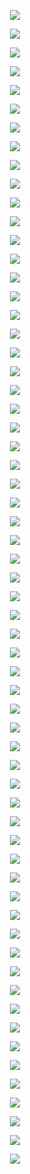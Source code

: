 <p align="center"> <img src= 'all_figs_NTK/DLGN(n_h_l = 5, n_n = 32,Run=1,Epoch = 000,step=00,UnLearned,loss = 0.494).png' /> </p>
<p align="center"> <img src= 'all_figs_NTK/DLGN(n_h_l = 5, n_n = 32,Run=1,Epoch = 001,step=01,Learned,loss = 0.481).png' /> </p>
<p align="center"> <img src= 'all_figs_NTK/DLGN(n_h_l = 5, n_n = 32,Run=1,Epoch = 001,step=02,Learned,loss = 0.469).png' /> </p>
<p align="center"> <img src= 'all_figs_NTK/DLGN(n_h_l = 5, n_n = 32,Run=1,Epoch = 001,step=03,Learned,loss = 0.459).png' /> </p>
<p align="center"> <img src= 'all_figs_NTK/DLGN(n_h_l = 5, n_n = 32,Run=1,Epoch = 001,step=04,Learned,loss = 0.449).png' /> </p>
<p align="center"> <img src= 'all_figs_NTK/DLGN(n_h_l = 5, n_n = 32,Run=1,Epoch = 001,step=05,Learned,loss = 0.439).png' /> </p>
<p align="center"> <img src= 'all_figs_NTK/DLGN(n_h_l = 5, n_n = 32,Run=1,Epoch = 001,step=06,Learned,loss = 0.432).png' /> </p>
<p align="center"> <img src= 'all_figs_NTK/DLGN(n_h_l = 5, n_n = 32,Run=1,Epoch = 001,step=07,Learned,loss = 0.424).png' /> </p>
<p align="center"> <img src= 'all_figs_NTK/DLGN(n_h_l = 5, n_n = 32,Run=1,Epoch = 001,step=08,Learned,loss = 0.418).png' /> </p>
<p align="center"> <img src= 'all_figs_NTK/DLGN(n_h_l = 5, n_n = 32,Run=1,Epoch = 001,step=09,Learned,loss = 0.412).png' /> </p>
<p align="center"> <img src= 'all_figs_NTK/DLGN(n_h_l = 5, n_n = 32,Run=1,Epoch = 001,step=10,Learned,loss = 0.408).png' /> </p>
<p align="center"> <img src= 'all_figs_NTK/DLGN(n_h_l = 5, n_n = 32,Run=1,Epoch = 001,step=11,Learned,loss = 0.405).png' /> </p>
<p align="center"> <img src= 'all_figs_NTK/DLGN(n_h_l = 5, n_n = 32,Run=1,Epoch = 001,step=12,Learned,loss = 0.403).png' /> </p>
<p align="center"> <img src= 'all_figs_NTK/DLGN(n_h_l = 5, n_n = 32,Run=1,Epoch = 001,step=13,Learned,loss = 0.403).png' /> </p>
<p align="center"> <img src= 'all_figs_NTK/DLGN(n_h_l = 5, n_n = 32,Run=1,Epoch = 001,step=14,Learned,loss = 0.404).png' /> </p>
<p align="center"> <img src= 'all_figs_NTK/DLGN(n_h_l = 5, n_n = 32,Run=1,Epoch = 001,step=15,Learned,loss = 0.406).png' /> </p>
<p align="center"> <img src= 'all_figs_NTK/DLGN(n_h_l = 5, n_n = 32,Run=1,Epoch = 001,step=16,Learned,loss = 0.404).png' /> </p>
<p align="center"> <img src= 'all_figs_NTK/DLGN(n_h_l = 5, n_n = 32,Run=1,Epoch = 002,step=01,Learned,loss = 0.402).png' /> </p>
<p align="center"> <img src= 'all_figs_NTK/DLGN(n_h_l = 5, n_n = 32,Run=1,Epoch = 002,step=02,Learned,loss = 0.398).png' /> </p>
<p align="center"> <img src= 'all_figs_NTK/DLGN(n_h_l = 5, n_n = 32,Run=1,Epoch = 002,step=03,Learned,loss = 0.394).png' /> </p>
<p align="center"> <img src= 'all_figs_NTK/DLGN(n_h_l = 5, n_n = 32,Run=1,Epoch = 002,step=04,Learned,loss = 0.39).png' /> </p>
<p align="center"> <img src= 'all_figs_NTK/DLGN(n_h_l = 5, n_n = 32,Run=1,Epoch = 002,step=05,Learned,loss = 0.387).png' /> </p>
<p align="center"> <img src= 'all_figs_NTK/DLGN(n_h_l = 5, n_n = 32,Run=1,Epoch = 002,step=06,Learned,loss = 0.383).png' /> </p>
<p align="center"> <img src= 'all_figs_NTK/DLGN(n_h_l = 5, n_n = 32,Run=1,Epoch = 002,step=07,Learned,loss = 0.379).png' /> </p>
<p align="center"> <img src= 'all_figs_NTK/DLGN(n_h_l = 5, n_n = 32,Run=1,Epoch = 002,step=08,Learned,loss = 0.375).png' /> </p>
<p align="center"> <img src= 'all_figs_NTK/DLGN(n_h_l = 5, n_n = 32,Run=1,Epoch = 002,step=09,Learned,loss = 0.371).png' /> </p>
<p align="center"> <img src= 'all_figs_NTK/DLGN(n_h_l = 5, n_n = 32,Run=1,Epoch = 002,step=10,Learned,loss = 0.366).png' /> </p>
<p align="center"> <img src= 'all_figs_NTK/DLGN(n_h_l = 5, n_n = 32,Run=1,Epoch = 002,step=11,Learned,loss = 0.361).png' /> </p>
<p align="center"> <img src= 'all_figs_NTK/DLGN(n_h_l = 5, n_n = 32,Run=1,Epoch = 002,step=12,Learned,loss = 0.356).png' /> </p>
<p align="center"> <img src= 'all_figs_NTK/DLGN(n_h_l = 5, n_n = 32,Run=1,Epoch = 002,step=13,Learned,loss = 0.351).png' /> </p>
<p align="center"> <img src= 'all_figs_NTK/DLGN(n_h_l = 5, n_n = 32,Run=1,Epoch = 002,step=14,Learned,loss = 0.346).png' /> </p>
<p align="center"> <img src= 'all_figs_NTK/DLGN(n_h_l = 5, n_n = 32,Run=1,Epoch = 002,step=15,Learned,loss = 0.34).png' /> </p>
<p align="center"> <img src= 'all_figs_NTK/DLGN(n_h_l = 5, n_n = 32,Run=1,Epoch = 002,step=16,Learned,loss = 0.334).png' /> </p>
<p align="center"> <img src= 'all_figs_NTK/DLGN(n_h_l = 5, n_n = 32,Run=1,Epoch = 003,step=16,Learned,loss = 0.288).png' /> </p>
<p align="center"> <img src= 'all_figs_NTK/DLGN(n_h_l = 5, n_n = 32,Run=1,Epoch = 004,step=16,Learned,loss = 0.272).png' /> </p>
<p align="center"> <img src= 'all_figs_NTK/DLGN(n_h_l = 5, n_n = 32,Run=1,Epoch = 005,step=16,Learned,loss = 0.268).png' /> </p>
<p align="center"> <img src= 'all_figs_NTK/DLGN(n_h_l = 5, n_n = 32,Run=1,Epoch = 006,step=16,Learned,loss = 0.268).png' /> </p>
<p align="center"> <img src= 'all_figs_NTK/DLGN(n_h_l = 5, n_n = 32,Run=1,Epoch = 007,step=16,Learned,loss = 0.265).png' /> </p>
<p align="center"> <img src= 'all_figs_NTK/DLGN(n_h_l = 5, n_n = 32,Run=1,Epoch = 008,step=16,Learned,loss = 0.262).png' /> </p>
<p align="center"> <img src= 'all_figs_NTK/DLGN(n_h_l = 5, n_n = 32,Run=1,Epoch = 009,step=16,Learned,loss = 0.268).png' /> </p>
<p align="center"> <img src= 'all_figs_NTK/DLGN(n_h_l = 5, n_n = 32,Run=1,Epoch = 010,step=16,Learned,loss = 0.259).png' /> </p>
<p align="center"> <img src= 'all_figs_NTK/DLGN(n_h_l = 5, n_n = 32,Run=1,Epoch = 020,step=16,Learned,loss = 0.256).png' /> </p>
<p align="center"> <img src= 'all_figs_NTK/DLGN(n_h_l = 5, n_n = 32,Run=1,Epoch = 030,step=16,Learned,loss = 0.256).png' /> </p>
<p align="center"> <img src= 'all_figs_NTK/DLGN(n_h_l = 5, n_n = 32,Run=1,Epoch = 040,step=16,Learned,loss = 0.254).png' /> </p>
<p align="center"> <img src= 'all_figs_NTK/DLGN(n_h_l = 5, n_n = 32,Run=1,Epoch = 050,step=16,Learned,loss = 0.253).png' /> </p>
<p align="center"> <img src= 'all_figs_NTK/DLGN(n_h_l = 5, n_n = 32,Run=1,Epoch = 060,step=16,Learned,loss = 0.252).png' /> </p>
<p align="center"> <img src= 'all_figs_NTK/DLGN(n_h_l = 5, n_n = 32,Run=1,Epoch = 070,step=16,Learned,loss = 0.25).png' /> </p>
<p align="center"> <img src= 'all_figs_NTK/DLGN(n_h_l = 5, n_n = 32,Run=1,Epoch = 080,step=16,Learned,loss = 0.25).png' /> </p>
<p align="center"> <img src= 'all_figs_NTK/DLGN(n_h_l = 5, n_n = 32,Run=1,Epoch = 090,step=16,Learned,loss = 0.249).png' /> </p>
<p align="center"> <img src= 'all_figs_NTK/DLGN(n_h_l = 5, n_n = 32,Run=1,Epoch = 100,step=16,Learned,loss = 0.248).png' /> </p>
<p align="center"> <img src= 'all_figs_NTK/DLGN(n_h_l = 5, n_n = 32,Run=1,Epoch = 1000,step=16,Learned,loss = 0.226).png' /> </p>
<p align="center"> <img src= 'all_figs_NTK/DLGN(n_h_l = 5, n_n = 32,Run=1,Epoch = 200,step=16,Learned,loss = 0.245).png' /> </p>
<p align="center"> <img src= 'all_figs_NTK/DLGN(n_h_l = 5, n_n = 32,Run=1,Epoch = 2000,step=16,Learned,loss = 0.177).png' /> </p>
<p align="center"> <img src= 'all_figs_NTK/DLGN(n_h_l = 5, n_n = 32,Run=1,Epoch = 300,step=16,Learned,loss = 0.244).png' /> </p>
<p align="center"> <img src= 'all_figs_NTK/DLGN(n_h_l = 5, n_n = 32,Run=1,Epoch = 3000,step=16,Learned,loss = 0.102).png' /> </p>
<p align="center"> <img src= 'all_figs_NTK/DLGN(n_h_l = 5, n_n = 32,Run=1,Epoch = 400,step=16,Learned,loss = 0.243).png' /> </p>
<p align="center"> <img src= 'all_figs_NTK/DLGN(n_h_l = 5, n_n = 32,Run=1,Epoch = 4000,step=16,Learned,loss = 0.068).png' /> </p>
<p align="center"> <img src= 'all_figs_NTK/DLGN(n_h_l = 5, n_n = 32,Run=1,Epoch = 500,step=16,Learned,loss = 0.246).png' /> </p>
<p align="center"> <img src= 'all_figs_NTK/DLGN(n_h_l = 5, n_n = 32,Run=1,Epoch = 600,step=16,Learned,loss = 0.238).png' /> </p>
<p align="center"> <img src= 'all_figs_NTK/DLGN(n_h_l = 5, n_n = 32,Run=1,Epoch = 700,step=16,Learned,loss = 0.233).png' /> </p>
<p align="center"> <img src= 'all_figs_NTK/DLGN(n_h_l = 5, n_n = 32,Run=1,Epoch = 800,step=16,Learned,loss = 0.231).png' /> </p>
<p align="center"> <img src= 'all_figs_NTK/DLGN(n_h_l = 5, n_n = 32,Run=1,Epoch = 900,step=16,Learned,loss = 0.232).png' /> </p>
